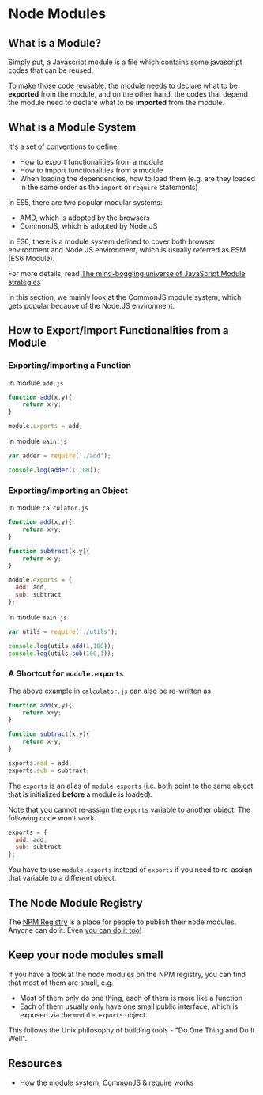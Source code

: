 # Node Modules

## What is a Module?

Simply put, a Javascript module is a file which contains some javascript codes that can be reused.

To make those code reusable, the module needs to declare what to be **exported** from the module, and on the other hand, the codes that depend the module need to declare what to be **imported** from the module.

## What is a Module System

It's a set of conventions to define:

* How to export functionalities from a module
* How to import functionalities from a module
* When loading the dependencies, how to load them \(e.g. are they loaded in the same order as the `import` or `require` statements\)

In ES5, there are two popular modular systems:

* AMD, which is adopted by the browsers
* CommonJS, which is adopted by Node.JS

In ES6, there is a module system defined to cover both browser environment and Node.JS environment, which is usually referred as ESM \(ES6 Module\).

For more details, read [The mind-boggling universe of JavaScript Module strategies](https://www.airpair.com/javascript/posts/the-mind-boggling-universe-of-javascript-modules)

In this section, we mainly look at the CommonJS module system, which gets popular because of the Node.JS environment.

## How to Export/Import Functionalities from a Module

### Exporting/Importing a Function

In module `add.js`

```javascript
function add(x,y){
    return x+y;
}

module.exports = add;
```

In module `main.js`

```javascript
var adder = require('./add');

console.log(adder(1,100));
```

### Exporting/Importing an Object

In module `calculator.js`

```javascript
function add(x,y){
    return x+y;
}

function subtract(x,y){
    return x-y;
}

module.exports = {
  add: add,
  sub: subtract
};
```

In module `main.js`

```javascript
var utils = require('./utils');

console.log(utils.add(1,100));
console.log(utils.sub(100,1));
```

### A Shortcut for `module.exports`

The above example in `calculator.js` can also be re-written as

```javascript
function add(x,y){
    return x+y;
}

function subtract(x,y){
    return x-y;
}

exports.add = add;
exports.sub = subtract;
```

The `exports` is an alias of `module.exports` \(i.e. both point to the same object that is initialized **before** a module is loaded\).

Note that you cannot re-assign the `exports` variable to another object. The following code won't work.

```javascript
exports = {
  add: add,
  sub: subtract
};
```

You have to use `module.exports` instead of `exports` if you need to re-assign that variable to a different object.

## The Node Module Registry

The [NPM Registry](https://www.npmjs.com/) is a place for people to publish their node modules. Anyone can do it. Even [you can do it too!](https://docs.npmjs.com/getting-started/publishing-npm-packages#how-to-publish-a-package)

## Keep your node modules small

If you have a look at the node modules on the NPM registry, you can find that most of them are small, e.g.

* Most of them only do one thing, each of them is more like a function
* Each of them usually only have one small public interface, which is exposed via the `module.exports` object.

This follows the Unix philosophy of building tools - "Do One Thing and Do It Well".

## Resources

* [How the module system, CommonJS & require works](https://blog.risingstack.com/node-js-at-scale-module-system-commonjs-require/)

